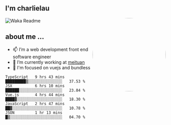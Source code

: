 
<h2>I'm charlielau</h2>
<img align='right' style="border-radius:50%" src="https://avatars1.githubusercontent.com/u/44078251?s=460&u=6b4f1c257663e44063b0b6a21c9c94f45bcfdcc7&v=4" width="230">

![Waka Readme](https://github.com/CharlieLau/charlielau/workflows/Waka%20Readme/badge.svg)

## about me ...
- 📫 I’m a web development front end software engineer
- 🔭 I’m currently working at  <a href="https://www.meituan.com">meituan</a>
- 🔭 I'm focused on vuejs and bundless

<!-- <p align="center">
  <a href="https://github.com/charlielau" class="rich-diff-level-one">
    <img src="https://github-readme-stats.vercel.app/api?username=charlielau&title_color=333&text_color=777" alt="CharlieLau" >
  </a>
</p> -->

<!--START_SECTION:waka-->
```text
TypeScript   9 hrs 43 mins   █████████▒░░░░░░░░░░░░░░░   37.53 % 
JSX          6 hrs 10 mins   ██████░░░░░░░░░░░░░░░░░░░   23.84 % 
Vue.js       4 hrs 44 mins   ████▓░░░░░░░░░░░░░░░░░░░░   18.30 % 
JavaScript   2 hrs 47 mins   ██▓░░░░░░░░░░░░░░░░░░░░░░   10.78 % 
JSON         1 hr 13 mins    █▒░░░░░░░░░░░░░░░░░░░░░░░   04.70 % 
```
<!--END_SECTION:waka-->
